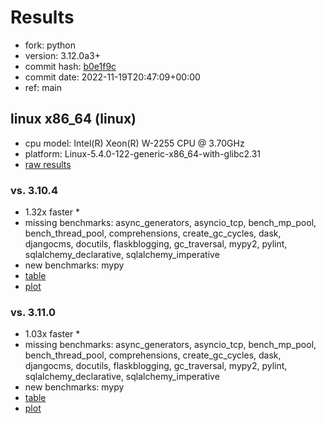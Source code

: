 # Results

- fork: python
- version: 3.12.0a3+
- commit hash: [b0e1f9c](https://github.com/python/cpython/commit/b0e1f9c)
- commit date: 2022-11-19T20:47:09+00:00
- ref: main

## linux x86_64 (linux)

- cpu model: Intel(R) Xeon(R) W-2255 CPU @ 3.70GHz
- platform: Linux-5.4.0-122-generic-x86_64-with-glibc2.31
- [raw results](bm-20221119-linux-x86_64-python-main-3.12.0a3%2B-b0e1f9c.json)

### vs. 3.10.4

- 1.32x faster \*
- missing benchmarks: async_generators, asyncio_tcp, bench_mp_pool, bench_thread_pool, comprehensions, create_gc_cycles, dask, djangocms, docutils, flaskblogging, gc_traversal, mypy2, pylint, sqlalchemy_declarative, sqlalchemy_imperative
- new benchmarks: mypy
- [table](bm-20221119-linux-x86_64-python-main-3.12.0a3%2B-b0e1f9c-vs-3.10.4.md)
- [plot](bm-20221119-linux-x86_64-python-main-3.12.0a3%2B-b0e1f9c-vs-3.10.4.png)

### vs. 3.11.0

- 1.03x faster \*
- missing benchmarks: async_generators, asyncio_tcp, bench_mp_pool, bench_thread_pool, comprehensions, create_gc_cycles, dask, djangocms, docutils, flaskblogging, gc_traversal, mypy2, pylint, sqlalchemy_declarative, sqlalchemy_imperative
- new benchmarks: mypy
- [table](bm-20221119-linux-x86_64-python-main-3.12.0a3%2B-b0e1f9c-vs-3.11.0.md)
- [plot](bm-20221119-linux-x86_64-python-main-3.12.0a3%2B-b0e1f9c-vs-3.11.0.png)

